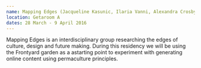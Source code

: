 ```yaml
---
name: Mapping Edges (Jacqueline Kasunic, Ilaria Vanni, Alexandra Crosby) 
location: Getaroom A
dates: 28 March - 9 April 2016
---
```

Mapping Edges is an interdisciplinary group researching the edges of culture, design and future making. During this residency we will be using the Frontyard garden as a astarting point to experiment with generating online content using permaculture principles.